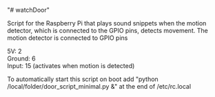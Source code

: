"# watchDoor" 

Script for the Raspberry Pi that plays sound snippets when the motion detector,
which is connected to the GPIO pins, detects movement.
The motion detector is connected to GPIO pins

5V:		2<br />
Ground:	6<br />
Input:	15 (activates when motion is detected)

To automatically start this script on boot add 
"python /local/folder/door_script_minimal.py &"
at the end of /etc/rc.local